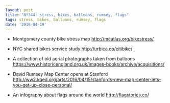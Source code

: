 ```yaml
---
layout: post
title: "Nº344: stress, bikes, balloons, rumsey, flags"
tags: stress, bikes, balloons, rumsey, flags
date: '2016-04-19'
---
```


* Montgomery county bike stress map
  http://mcatlas.org/bikestress/

* NYC shared bikes service study
  http://urbica.co/citibike/

* A collection of old aerial photographs taken from balloons
  https://www.historicengland.org.uk/images-books/archive/acquisitions/

* David Rumsey Map Center opens at Stanford
  http://ww2.kqed.org/arts/2016/04/15/stanfords-new-map-center-lets-you-get-up-close-personal/

* An infography about flags around the world
  http://flagstories.co/
